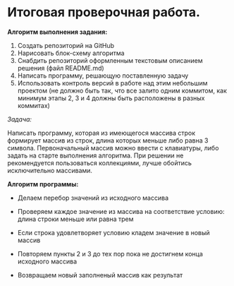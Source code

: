 # Итоговая проверочная работа.


**Алгоритм выполнения задания:**
1. Создать репозиторий на GitHub
2. Нарисовать блок-схему алгоритма
3. Снабдить репозиторий оформленным текстовым описанием решения (файл README.md)
4. Написать программу, решающую поставленную задачу
5. Использовать контроль версий в работе над этим небольшим проектом (не должно быть так, что все залито одним коммитом, как минимум этапы 2, 3 и 4 должны быть расположены в разных коммитах)

*Задача:*

Написать программу, которая из имеющегося массива строк формирует массив из строк, длина которых меньше либо равна 3 символа. Первоначальный массив можно ввести с клавиатуры, либо задать на старте выполнения алгоритма. При решении не рекомендуется пользоваться коллекциями, лучше обойтись исключительно массивами.

**Алгоритм программы:**

 * Делаем перебор значений из исходного массива

 * Проверяем каждое значение из массива на соответствие условию: длина строки меньше или равна трем

 * Если строка удовлетворяет условию кладем значение в новый массив

 * Повторяем пункты 2 и 3 до тех пор пока не достигнем конца исходного массива

 * Возвращаем новый заполненый массив как результат


